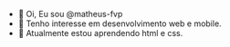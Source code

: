 - 👋 Oi, Eu sou @matheus-fvp
- 👀 Tenho interesse em desenvolvimento web e mobile.
- 🌱 Atualmente estou aprendendo html e css.
